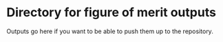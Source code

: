 # Directory for figure of merit outputs #

Outputs go here if you want to be able to push them up to the repository.
